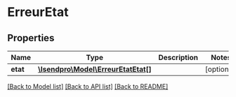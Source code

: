 # ErreurEtat

## Properties
Name | Type | Description | Notes
------------ | ------------- | ------------- | -------------
**etat** | [**\Isendpro\Model\ErreurEtatEtat[]**](ErreurEtatEtat.md) |  | [optional] 

[[Back to Model list]](../README.md#documentation-for-models) [[Back to API list]](../README.md#documentation-for-api-endpoints) [[Back to README]](../README.md)


